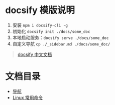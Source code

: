 # docsify 模版说明

1. 安装 `npm i docsify-cli -g`
2. 初始化 `docsify init ./docs/some_doc`
3. 本地启动服务：`docsify serve ./docs/some_doc`
4. 自定义导航 `cp ./_sidebar.md ./docs/some_doc/`

> [docsify 中文文档](https://docsify.now.sh/zh-cn/)


# 文档目录
- [导航](//blog.kail.xyz/docsify)
- [Linux 常用命令](//blog.kail.xyz/docsify/docs/linux)